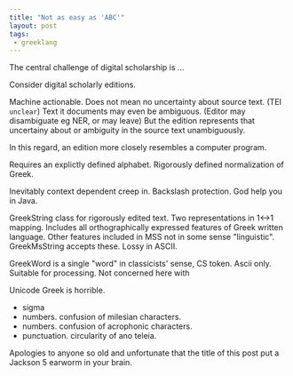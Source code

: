 ```yaml
---
title: "Not as easy as 'ABC'"
layout: post
tags:
 - greeklang
---
```



The central challenge of digital scholarship is ...

Consider digital scholarly editions.

Machine actionable.  Does not mean no uncertainty about source text. (TEI `unclear`)
Text it documents may even be ambiguous.  (Editor may disambiguate eg NER, or may leave)
But the edition represents that uncertainy about or ambiguity in the source text
unambiguously.

In this regard, an edition more closely resembles a computer program.

Requires an explictly defined alphabet.
Rigorously defined normalization of Greek.

Inevitably context dependent creep in.  Backslash protection.  God help you in Java.

GreekString class for rigorously edited text.  Two representations in 1<->1 mapping.  Includes all orthographically expressed features of Greek written language.  Other features included in MSS not in some sense "linguistic".  GreekMsString accepts these.  Lossy in ASCII.

GreekWord is a single "word" in classicists' sense, CS token.  Ascii only.
Suitable for processing. Not concerned here with

Unicode Greek is horrible.

- sigma
- numbers. confusion of milesian characters.
- numbers.  confusion of acrophonic characters.
- punctuation.  circularity of ano teleia.

Apologies to anyone so old and unfortunate that the title of this post put a Jackson 5 earworm in your brain.
